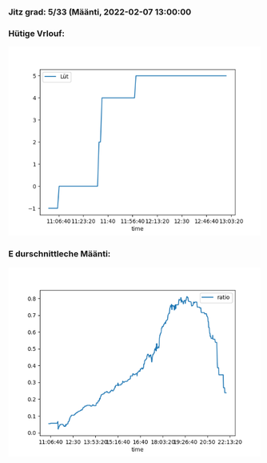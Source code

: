 ### Jitz grad: 5/33 (Määnti, 2022-02-07 13:00:00

### Hütige Vrlouf:
![Graph](Today.png)

### E durschnittleche Määnti:
![Graph](Määnti.png)